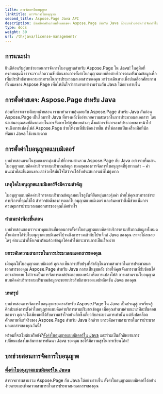 ```yaml
---
title: การจัดการใบอนุญาต
linktitle: การจัดการใบอนุญาต
second_title: Aspose.Page Java API
description: ปลดล็อกศักยภาพทั้งหมดของ Aspose.Page สำหรับ Java ด้วยบทช่วยสอนการจัดการใบอนุญาตของเรา ตั้งค่าใบอนุญาตแบบคิดค่าบริการตามปริมาณข้อมูลได้อย่างราบรื่นเพื่อเพิ่มความสามารถในการประมวลผลเอกสาร
type: docs
weight: 30
url: /th/java/license-management/
---
```

## การแนะนำ

ยินดีต้อนรับสู่บทช่วยสอนการจัดการใบอนุญาตสำหรับ Aspose.Page ใน Java! ในคู่มือที่ครอบคลุมนี้ เราจะเจาะลึกความซับซ้อนของการตั้งค่าใบอนุญาตแบบคิดค่าบริการตามปริมาณข้อมูลเพื่อเพิ่มประสิทธิภาพความสามารถในการประมวลผลเอกสารของคุณ มาร่วมเดินทางเพื่อปลดล็อกศักยภาพทั้งหมดของ Aspose.Page เพื่อให้มั่นใจว่าสามารถทำงานร่วมกับ Java ได้อย่างราบรื่น

## การตั้งค่าสเตจ: Aspose.Page สำหรับ Java

ก่อนที่เราจะเจาะลึกบทช่วยสอน เรามาทำความคุ้นเคยกับ Aspose.Page สำหรับ Java กันก่อน Aspose.Page เป็นไลบรารี Java ที่ทรงพลังซึ่งอำนวยความสะดวกในการประมวลผลเอกสาร โดยนำเสนอคุณสมบัติมากมายในการจัดการไฟล์รูปแบบต่างๆ ตั้งแต่การจัดการองค์ประกอบของหน้าไปจนถึงการแปลงไฟล์ Aspose.Page ช่วยให้งานที่ซับซ้อนง่ายขึ้น ทำให้กลายเป็นเครื่องมือที่นักพัฒนา Java ใช้งานสะดวก

## การตั้งค่าใบอนุญาตแบบมิเตอร์

บทช่วยสอนแรกในชุดของเรามุ่งเน้นไปที่การผสานรวม Aspose.Page กับ Java อย่างราบรื่นผ่านใบอนุญาตแบบคิดค่าบริการตามปริมาณข้อมูล หมดยุคของการจัดการใบอนุญาตที่ยุ่งยากแล้ว – คำแนะนำทีละขั้นตอนของเราช่วยให้มั่นใจได้ว่าจะได้รับประสบการณ์ที่ไม่ยุ่งยาก

### เหตุใดใบอนุญาตแบบมิเตอร์จึงมีความสำคัญ

ใบอนุญาตแบบคิดค่าบริการตามปริมาณข้อมูลมอบโซลูชันที่ยืดหยุ่นและคุ้มค่า ช่วยให้คุณสามารถชำระค่าบริการที่คุณใช้ได้ สำรวจข้อดีของการออกใบอนุญาตแบบมิเตอร์ และค้นพบว่าสิ่งนี้ช่วยเพิ่มการควบคุมการประมวลผลเอกสารของคุณได้อย่างไร

### คำแนะนำทีละขั้นตอน

บทช่วยสอนของเราจะพาคุณผ่านขั้นตอนการตั้งค่าใบอนุญาตแบบคิดค่าบริการตามปริมาณข้อมูลทั้งหมด ตั้งแต่การได้รับใบอนุญาตแบบมิเตอร์ไปจนถึงการรวมเข้ากับโปรเจ็กต์ Java ของคุณ เราจะไม่ละเลยใดๆ คำแนะนำที่ชัดเจนพร้อมด้วยข้อมูลโค้ดทำให้กระบวนการเป็นเรื่องง่าย

### ยกระดับความสามารถในการประมวลผลเอกสารของคุณ

เมื่อคุณใช้ใบอนุญาตแบบมิเตอร์ คุณจะเห็นการปรับปรุงที่สำคัญในความสามารถในการประมวลผลเอกสารของคุณ Aspose.Page สำหรับ Java กลายเป็นขุมพลัง ช่วยให้คุณจัดการงานที่ซับซ้อนได้อย่างง่ายดาย ไม่ว่าจะเป็นการจัดการองค์ประกอบของหน้าหรือการแปลงไฟล์ การผสานรวมใบอนุญาตแบบคิดค่าบริการตามปริมาณข้อมูลจะขยายประสิทธิภาพของแอปพลิเคชัน Java ของคุณ

### บทสรุป

บทช่วยสอนการจัดการใบอนุญาตของเราสำหรับ Aspose.Page ใน Java เป็นประตูสู่การเรียนรู้ศิลปะแห่งการตั้งค่าใบอนุญาตแบบคิดค่าบริการตามปริมาณข้อมูล เมื่อคุณทำตามคำแนะนำทีละขั้นตอนของเรา คุณจะไม่เพียงแต่ได้รับความเข้าใจอย่างลึกซึ้งเกี่ยวกับกระบวนการเท่านั้น แต่ยังปลดล็อกศักยภาพที่แท้จริงของ Aspose.Page สำหรับ Java อีกด้วย ยกระดับความสามารถในการประมวลผลเอกสารของคุณวันนี้!

 พร้อมที่จะเริ่มต้นหรือยัง?[ตั้งค่าใบอนุญาตแบบมิเตอร์ใน Java](./set-metered-license/) และร่วมเป็นสักขีพยานการเปลี่ยนแปลงในเส้นทางการพัฒนา Java ของคุณ ขอให้มีความสุขในการเขียนโค้ด!
## บทช่วยสอนการจัดการใบอนุญาต
### [ตั้งค่าใบอนุญาตแบบมิเตอร์ใน Java](./set-metered-license/)
สำรวจการผสานรวม Aspose.Page กับ Java ได้อย่างราบรื่น ตั้งค่าใบอนุญาตแบบมิเตอร์ได้อย่างง่ายดายและเพิ่มความสามารถในการประมวลผลเอกสารของคุณ